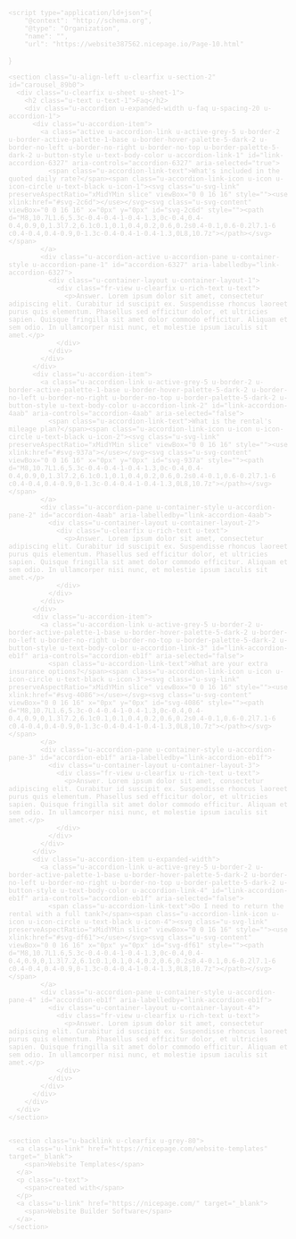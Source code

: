 <html style="font-size: 16px;" data-darkreader-mode="dynamic" data-darkreader-scheme="dark" class="u-responsive-lg"><head><style class="darkreader darkreader--fallback" media="screen"></style><style class="darkreader darkreader--text" media="screen"></style><style class="darkreader darkreader--invert" media="screen">.jfk-bubble.gtx-bubble, .captcheck_answer_label > input + img, span#closed_text > img[src^="https://www.gstatic.com/images/branding/googlelogo"], span[data-href^="https://www.hcaptcha.com/"] > #icon, #bit-notification-bar-iframe, ::-webkit-calendar-picker-indicator {
    filter: invert(100%) hue-rotate(180deg) contrast(75%) !important;
}</style><style class="darkreader darkreader--inline" media="screen">[data-darkreader-inline-bgcolor] {
  background-color: var(--darkreader-inline-bgcolor) !important;
}
[data-darkreader-inline-bgimage] {
  background-image: var(--darkreader-inline-bgimage) !important;
}
[data-darkreader-inline-border] {
  border-color: var(--darkreader-inline-border) !important;
}
[data-darkreader-inline-border-bottom] {
  border-bottom-color: var(--darkreader-inline-border-bottom) !important;
}
[data-darkreader-inline-border-left] {
  border-left-color: var(--darkreader-inline-border-left) !important;
}
[data-darkreader-inline-border-right] {
  border-right-color: var(--darkreader-inline-border-right) !important;
}
[data-darkreader-inline-border-top] {
  border-top-color: var(--darkreader-inline-border-top) !important;
}
[data-darkreader-inline-boxshadow] {
  box-shadow: var(--darkreader-inline-boxshadow) !important;
}
[data-darkreader-inline-color] {
  color: var(--darkreader-inline-color) !important;
}
[data-darkreader-inline-fill] {
  fill: var(--darkreader-inline-fill) !important;
}
[data-darkreader-inline-stroke] {
  stroke: var(--darkreader-inline-stroke) !important;
}
[data-darkreader-inline-outline] {
  outline-color: var(--darkreader-inline-outline) !important;
}
[data-darkreader-inline-stopcolor] {
  stop-color: var(--darkreader-inline-stopcolor) !important;
}</style><style class="darkreader darkreader--variables" media="screen">:root {
   --darkreader-neutral-background: #232526;
   --darkreader-neutral-text: #cbc7c3;
   --darkreader-selection-background: #1355a4;
   --darkreader-selection-text: #d8d7d4;
}</style><style class="darkreader darkreader--root-vars" media="screen"></style><script class="darkreader darkreader--proxy">(function injectProxy() {
        document.dispatchEvent(
            new CustomEvent("__darkreader__inlineScriptsAllowed")
        );
        const addRuleDescriptor = Object.getOwnPropertyDescriptor(
            CSSStyleSheet.prototype,
            "addRule"
        );
        const insertRuleDescriptor = Object.getOwnPropertyDescriptor(
            CSSStyleSheet.prototype,
            "insertRule"
        );
        const deleteRuleDescriptor = Object.getOwnPropertyDescriptor(
            CSSStyleSheet.prototype,
            "deleteRule"
        );
        const removeRuleDescriptor = Object.getOwnPropertyDescriptor(
            CSSStyleSheet.prototype,
            "removeRule"
        );
        const shouldWrapDocStyleSheets =
            location.hostname.endsWith("pushbullet.com") ||
            location.hostname.endsWith("ilsole24ore.com") ||
            location.hostname.endsWith("allegro.pl");
        const documentStyleSheetsDescriptor = shouldWrapDocStyleSheets
            ? Object.getOwnPropertyDescriptor(Document.prototype, "styleSheets")
            : null;
        const cleanUp = () => {
            Object.defineProperty(
                CSSStyleSheet.prototype,
                "addRule",
                addRuleDescriptor
            );
            Object.defineProperty(
                CSSStyleSheet.prototype,
                "insertRule",
                insertRuleDescriptor
            );
            Object.defineProperty(
                CSSStyleSheet.prototype,
                "deleteRule",
                deleteRuleDescriptor
            );
            Object.defineProperty(
                CSSStyleSheet.prototype,
                "removeRule",
                removeRuleDescriptor
            );
            document.removeEventListener("__darkreader__cleanUp", cleanUp);
            document.removeEventListener(
                "__darkreader__addUndefinedResolver",
                addUndefinedResolver
            );
            if (shouldWrapDocStyleSheets) {
                Object.defineProperty(
                    Document.prototype,
                    "styleSheets",
                    documentStyleSheetsDescriptor
                );
            }
        };
        const addUndefinedResolver = (e) => {
            customElements.whenDefined(e.detail.tag).then(() => {
                document.dispatchEvent(
                    new CustomEvent("__darkreader__isDefined", {
                        detail: {tag: e.detail.tag}
                    })
                );
            });
        };
        document.addEventListener("__darkreader__cleanUp", cleanUp);
        document.addEventListener(
            "__darkreader__addUndefinedResolver",
            addUndefinedResolver
        );
        const updateSheetEvent = new Event("__darkreader__updateSheet");
        function proxyAddRule(selector, style, index) {
            addRuleDescriptor.value.call(this, selector, style, index);
            if (
                this.ownerNode &&
                !this.ownerNode.classList.contains("darkreader")
            ) {
                this.ownerNode.dispatchEvent(updateSheetEvent);
            }
            return -1;
        }
        function proxyInsertRule(rule, index) {
            const returnValue = insertRuleDescriptor.value.call(
                this,
                rule,
                index
            );
            if (
                this.ownerNode &&
                !this.ownerNode.classList.contains("darkreader")
            ) {
                this.ownerNode.dispatchEvent(updateSheetEvent);
            }
            return returnValue;
        }
        function proxyDeleteRule(index) {
            deleteRuleDescriptor.value.call(this, index);
            if (
                this.ownerNode &&
                !this.ownerNode.classList.contains("darkreader")
            ) {
                this.ownerNode.dispatchEvent(updateSheetEvent);
            }
        }
        function proxyRemoveRule(index) {
            removeRuleDescriptor.value.call(this, index);
            if (
                this.ownerNode &&
                !this.ownerNode.classList.contains("darkreader")
            ) {
                this.ownerNode.dispatchEvent(updateSheetEvent);
            }
        }
        function proxyDocumentStyleSheets() {
            const docSheets = documentStyleSheetsDescriptor.get.call(this);
            const filtered = [...docSheets].filter((styleSheet) => {
                return !styleSheet.ownerNode.classList.contains("darkreader");
            });
            return Object.setPrototypeOf(filtered, StyleSheetList.prototype);
        }
        Object.defineProperty(
            CSSStyleSheet.prototype,
            "addRule",
            Object.assign({}, addRuleDescriptor, {value: proxyAddRule})
        );
        Object.defineProperty(
            CSSStyleSheet.prototype,
            "insertRule",
            Object.assign({}, insertRuleDescriptor, {value: proxyInsertRule})
        );
        Object.defineProperty(
            CSSStyleSheet.prototype,
            "deleteRule",
            Object.assign({}, deleteRuleDescriptor, {value: proxyDeleteRule})
        );
        Object.defineProperty(
            CSSStyleSheet.prototype,
            "removeRule",
            Object.assign({}, removeRuleDescriptor, {value: proxyRemoveRule})
        );
        if (shouldWrapDocStyleSheets) {
            Object.defineProperty(
                Document.prototype,
                "styleSheets",
                Object.assign({}, documentStyleSheetsDescriptor, {
                    get: proxyDocumentStyleSheets
                })
            );
        }
    })()</script><style class="darkreader darkreader--user-agent" media="screen">input, textarea, select, button {
    background-color: #28292a;
}
html, body, input, textarea, select, button {
    border-color: #756e63;
    color: #d8d7d4;
}
a {
    color: #3e8eec;
}
table {
    border-color: #5b6063;
}
::placeholder {
    color: #aaa49c;
}
input:-webkit-autofill,
textarea:-webkit-autofill,
select:-webkit-autofill {
    background-color: #5b6013 !important;
    color: #d8d7d4 !important;
}
::-webkit-scrollbar {
    background-color: #2e3132;
    color: #a49f95;
}
::-webkit-scrollbar-thumb {
    background-color: #4e5255;
}
::-webkit-scrollbar-thumb:hover {
    background-color: #5d6366;
}
::-webkit-scrollbar-thumb:active {
    background-color: #505558;
}
::-webkit-scrollbar-corner {
    background-color: #28292a;
}
::selection {
    background-color: #1355a4 !important;
    color: #d8d7d4 !important;
}
::-moz-selection {
    background-color: #1355a4 !important;
    color: #d8d7d4 !important;
}</style>
    <meta name="viewport" content="width=device-width, initial-scale=1.0">
    <meta charset="utf-8">
    <meta name="keywords" content="Faq">
    <meta name="description" content="">
    <meta name="page_type" content="np-template-header-footer-from-plugin">
    <title>Page 10</title>
    <link rel="stylesheet" href="/nicepage.css?version=eaa5d6f6-7355-4c4e-b0da-5d27e5133156" media="screen"><style class="darkreader darkreader--sync" media="screen"></style>
    <script class="u-script" type="text/javascript" src="//static.nicepage.com/shared/assets/jquery-1.9.1.min.js" defer=""></script>
    <script class="u-script" type="text/javascript" src="//capp.nicepage.com/da95865808059bcc617d6420443fb58543dfdf53/nicepage.js" defer=""></script>
    <meta name="generator" content="Nicepage 3.14.0, nicepage.com">
    <link id="u-theme-google-font" rel="stylesheet" href="https://fonts.googleapis.com/css?family=Roboto:100,100i,300,300i,400,400i,500,500i,700,700i,900,900i|Open+Sans:300,300i,400,400i,600,600i,700,700i,800,800i">
    <style class="u-style">.u-section-2 .u-sheet-1 {
  min-height: 754px;
}
.u-section-2 .u-text-1 {
  font-size: 3.75rem;
  background-image: none;
  font-weight: 700;
  letter-spacing: 4px;
  text-transform: none;
  margin: 80px 570px 0 0;
}
.u-section-2 .u-accordion-1 {
  margin: 50px 0 5px auto;
}
.u-section-2 .u-accordion-link-1 {
  font-weight: 700;
  padding: 20px 30px;
}
.u-section-2 .u-icon-1 {
  height: 20px;
  width: 20px;
  background-image: none;
}
.u-section-2 .u-accordion-pane-1 {
  min-height: 150px;
}
.u-section-2 .u-container-layout-1 {
  padding: 20px 30px;
}
.u-section-2 .u-accordion-link-2 {
  font-weight: 700;
  padding: 20px 30px;
}
.u-section-2 .u-icon-2 {
  height: 20px;
  width: 20px;
  background-image: none;
}
.u-section-2 .u-accordion-pane-2 {
  min-height: 150px;
}
.u-section-2 .u-container-layout-2 {
  padding: 20px 30px;
}
.u-section-2 .u-accordion-link-3 {
  font-weight: 700;
  padding: 20px 30px;
}
.u-section-2 .u-icon-3 {
  height: 20px;
  width: 20px;
  background-image: none;
}
.u-section-2 .u-accordion-pane-3 {
  min-height: 150px;
}
.u-section-2 .u-container-layout-3 {
  padding: 20px 30px;
}
.u-section-2 .u-accordion-link-4 {
  font-weight: 700;
  padding: 20px 30px;
}
.u-section-2 .u-icon-4 {
  height: 20px;
  width: 20px;
  background-image: none;
}
.u-section-2 .u-accordion-pane-4 {
  min-height: 150px;
}
.u-section-2 .u-container-layout-4 {
  padding: 20px 30px;
}
@media (max-width: 1199px) {
  .u-section-2 .u-text-1 {
    width: 570px;
  }
  .u-section-2 .u-accordion-1 {
    margin-right: initial;
    margin-left: initial;
  }
}
@media (max-width: 991px) {
  .u-section-2 .u-text-1 {
    margin-right: 350px;
  }
}
@media (max-width: 767px) {
  .u-section-2 .u-sheet-1 {
    min-height: 789px;
  }
  .u-section-2 .u-text-1 {
    width: 540px;
    margin-right: 170px;
  }
  .u-section-2 .u-accordion-1 {
    margin-bottom: 40px;
    margin-right: initial;
    margin-left: initial;
  }
  .u-section-2 .u-container-layout-1 {
    padding-left: 10px;
    padding-right: 10px;
  }
  .u-section-2 .u-container-layout-2 {
    padding-left: 10px;
    padding-right: 10px;
  }
  .u-section-2 .u-container-layout-3 {
    padding-left: 10px;
    padding-right: 10px;
  }
  .u-section-2 .u-container-layout-4 {
    padding-left: 10px;
    padding-right: 10px;
  }
}
@media (max-width: 575px) {
  .u-section-2 .u-sheet-1 {
    min-height: 829px;
  }
  .u-section-2 .u-text-1 {
    font-size: 3rem;
    width: 340px;
    margin-right: 0;
  }
  .u-section-2 .u-accordion-1 {
    margin-bottom: 80px;
    margin-right: initial;
    margin-left: initial;
  }
}</style><style class="darkreader darkreader--sync" media="screen"></style>
    
    <script type="application/ld+json">{
		"@context": "http://schema.org",
		"@type": "Organization",
		"name": "",
		"url": "https://website387562.nicepage.io/Page-10.html"
}</script>
    <meta property="og:title" content="Page 10">
    <meta property="og:type" content="website">
    <meta name="theme-color" content="#c17e13">
    <link rel="canonical" href="https://website387562.nicepage.io/Page-10.html">
    <meta property="og:url" content="https://website387562.nicepage.io/Page-10.html">
  
<meta name="darkreader" content="3310ca6bc09b37ef89acbc20d53500b4"><style class="darkreader darkreader--override" media="screen">.vimvixen-hint {
    background-color: #7c5a01 !important;
    border-color: #cba923 !important;
    color: #e2d8bd !important;
}
::placeholder {
    opacity: 0.5 !important;
}
a[href="https://coinmarketcap.com/"] > svg[width="94"][height="16"] > path {
    fill: var(--darkreader-neutral-text) !important;
}
#edge-translate-panel-body {
    color: var(--darkreader-neutral-text) !important;
}</style></head>
  <body class="u-body" data-new-gr-c-s-check-loaded="14.1027.0" data-gr-ext-installed="">
    
    <section class="u-align-left u-clearfix u-section-2" id="carousel_89b0">
      <div class="u-clearfix u-sheet u-sheet-1">
        <h2 class="u-text u-text-1">Faq</h2>
        <div class="u-accordion u-expanded-width u-faq u-spacing-20 u-accordion-1">
          <div class="u-accordion-item">
            <a class="active u-accordion-link u-active-grey-5 u-border-2 u-border-active-palette-1-base u-border-hover-palette-5-dark-2 u-border-no-left u-border-no-right u-border-no-top u-border-palette-5-dark-2 u-button-style u-text-body-color u-accordion-link-1" id="link-accordion-6327" aria-controls="accordion-6327" aria-selected="true">
              <span class="u-accordion-link-text">What's included in the quoted daily rate?</span><span class="u-accordion-link-icon u-icon u-icon-circle u-text-black u-icon-1"><svg class="u-svg-link" preserveAspectRatio="xMidYMin slice" viewBox="0 0 16 16" style=""><use xlink:href="#svg-2c6d"></use></svg><svg class="u-svg-content" viewBox="0 0 16 16" x="0px" y="0px" id="svg-2c6d" style=""><path d="M8,10.7L1.6,5.3c-0.4-0.4-1-0.4-1.3,0c-0.4,0.4-0.4,0.9,0,1.3l7.2,6.1c0.1,0.1,0.4,0.2,0.6,0.2s0.4-0.1,0.6-0.2l7.1-6
	c0.4-0.4,0.4-0.9,0-1.3c-0.4-0.4-1-0.4-1.3,0L8,10.7z"></path></svg></span>
            </a>
            <div class="u-accordion-active u-accordion-pane u-container-style u-accordion-pane-1" id="accordion-6327" aria-labelledby="link-accordion-6327">
              <div class="u-container-layout u-container-layout-1">
                <div class="fr-view u-clearfix u-rich-text u-text">
                  <p>Answer. Lorem ipsum dolor sit amet, consectetur adipiscing elit. Curabitur id suscipit ex. Suspendisse rhoncus laoreet purus quis elementum. Phasellus sed efficitur dolor, et ultricies sapien. Quisque fringilla sit amet dolor commodo efficitur. Aliquam et sem odio. In ullamcorper nisi nunc, et molestie ipsum iaculis sit amet.</p>
                </div>
              </div>
            </div>
          </div>
          <div class="u-accordion-item">
            <a class="u-accordion-link u-active-grey-5 u-border-2 u-border-active-palette-1-base u-border-hover-palette-5-dark-2 u-border-no-left u-border-no-right u-border-no-top u-border-palette-5-dark-2 u-button-style u-text-body-color u-accordion-link-2" id="link-accordion-4aab" aria-controls="accordion-4aab" aria-selected="false">
              <span class="u-accordion-link-text">What is the rental's mileage plan?</span><span class="u-accordion-link-icon u-icon u-icon-circle u-text-black u-icon-2"><svg class="u-svg-link" preserveAspectRatio="xMidYMin slice" viewBox="0 0 16 16" style=""><use xlink:href="#svg-937a"></use></svg><svg class="u-svg-content" viewBox="0 0 16 16" x="0px" y="0px" id="svg-937a" style=""><path d="M8,10.7L1.6,5.3c-0.4-0.4-1-0.4-1.3,0c-0.4,0.4-0.4,0.9,0,1.3l7.2,6.1c0.1,0.1,0.4,0.2,0.6,0.2s0.4-0.1,0.6-0.2l7.1-6
	c0.4-0.4,0.4-0.9,0-1.3c-0.4-0.4-1-0.4-1.3,0L8,10.7z"></path></svg></span>
            </a>
            <div class="u-accordion-pane u-container-style u-accordion-pane-2" id="accordion-4aab" aria-labelledby="link-accordion-4aab">
              <div class="u-container-layout u-container-layout-2">
                <div class="u-clearfix u-rich-text u-text">
                  <p>Answer. Lorem ipsum dolor sit amet, consectetur adipiscing elit. Curabitur id suscipit ex. Suspendisse rhoncus laoreet purus quis elementum. Phasellus sed efficitur dolor, et ultricies sapien. Quisque fringilla sit amet dolor commodo efficitur. Aliquam et sem odio. In ullamcorper nisi nunc, et molestie ipsum iaculis sit amet.</p>
                </div>
              </div>
            </div>
          </div>
          <div class="u-accordion-item">
            <a class="u-accordion-link u-active-grey-5 u-border-2 u-border-active-palette-1-base u-border-hover-palette-5-dark-2 u-border-no-left u-border-no-right u-border-no-top u-border-palette-5-dark-2 u-button-style u-text-body-color u-accordion-link-3" id="link-accordion-eb1f" aria-controls="accordion-eb1f" aria-selected="false">
              <span class="u-accordion-link-text">What are your extra insurance options?</span><span class="u-accordion-link-icon u-icon u-icon-circle u-text-black u-icon-3"><svg class="u-svg-link" preserveAspectRatio="xMidYMin slice" viewBox="0 0 16 16" style=""><use xlink:href="#svg-4086"></use></svg><svg class="u-svg-content" viewBox="0 0 16 16" x="0px" y="0px" id="svg-4086" style=""><path d="M8,10.7L1.6,5.3c-0.4-0.4-1-0.4-1.3,0c-0.4,0.4-0.4,0.9,0,1.3l7.2,6.1c0.1,0.1,0.4,0.2,0.6,0.2s0.4-0.1,0.6-0.2l7.1-6
	c0.4-0.4,0.4-0.9,0-1.3c-0.4-0.4-1-0.4-1.3,0L8,10.7z"></path></svg></span>
            </a>
            <div class="u-accordion-pane u-container-style u-accordion-pane-3" id="accordion-eb1f" aria-labelledby="link-accordion-eb1f">
              <div class="u-container-layout u-container-layout-3">
                <div class="fr-view u-clearfix u-rich-text u-text">
                  <p>Answer. Lorem ipsum dolor sit amet, consectetur adipiscing elit. Curabitur id suscipit ex. Suspendisse rhoncus laoreet purus quis elementum. Phasellus sed efficitur dolor, et ultricies sapien. Quisque fringilla sit amet dolor commodo efficitur. Aliquam et sem odio. In ullamcorper nisi nunc, et molestie ipsum iaculis sit amet.</p>
                </div>
              </div>
            </div>
          </div>
          <div class="u-accordion-item u-expanded-width">
            <a class="u-accordion-link u-active-grey-5 u-border-2 u-border-active-palette-1-base u-border-hover-palette-5-dark-2 u-border-no-left u-border-no-right u-border-no-top u-border-palette-5-dark-2 u-button-style u-text-body-color u-accordion-link-4" id="link-accordion-eb1f" aria-controls="accordion-eb1f" aria-selected="false">
              <span class="u-accordion-link-text">Do I need to return the rental with a full tank?</span><span class="u-accordion-link-icon u-icon u-icon-circle u-text-black u-icon-4"><svg class="u-svg-link" preserveAspectRatio="xMidYMin slice" viewBox="0 0 16 16" style=""><use xlink:href="#svg-df61"></use></svg><svg class="u-svg-content" viewBox="0 0 16 16" x="0px" y="0px" id="svg-df61" style=""><path d="M8,10.7L1.6,5.3c-0.4-0.4-1-0.4-1.3,0c-0.4,0.4-0.4,0.9,0,1.3l7.2,6.1c0.1,0.1,0.4,0.2,0.6,0.2s0.4-0.1,0.6-0.2l7.1-6
	c0.4-0.4,0.4-0.9,0-1.3c-0.4-0.4-1-0.4-1.3,0L8,10.7z"></path></svg></span>
            </a>
            <div class="u-accordion-pane u-container-style u-accordion-pane-4" id="accordion-eb1f" aria-labelledby="link-accordion-eb1f">
              <div class="u-container-layout u-container-layout-4">
                <div class="fr-view u-clearfix u-rich-text u-text">
                  <p>Answer. Lorem ipsum dolor sit amet, consectetur adipiscing elit. Curabitur id suscipit ex. Suspendisse rhoncus laoreet purus quis elementum. Phasellus sed efficitur dolor, et ultricies sapien. Quisque fringilla sit amet dolor commodo efficitur. Aliquam et sem odio. In ullamcorper nisi nunc, et molestie ipsum iaculis sit amet.</p>
                </div>
              </div>
            </div>
          </div>
        </div>
      </div>
    </section>
    
    
    <section class="u-backlink u-clearfix u-grey-80">
      <a class="u-link" href="https://nicepage.com/website-templates" target="_blank">
        <span>Website Templates</span>
      </a>
      <p class="u-text">
        <span>created with</span>
      </p>
      <a class="u-link" href="https://nicepage.com/" target="_blank">
        <span>Website Builder Software</span>
      </a>. 
    </section>
  
</body><grammarly-desktop-integration data-grammarly-shadow-root="true"></grammarly-desktop-integration></html>
